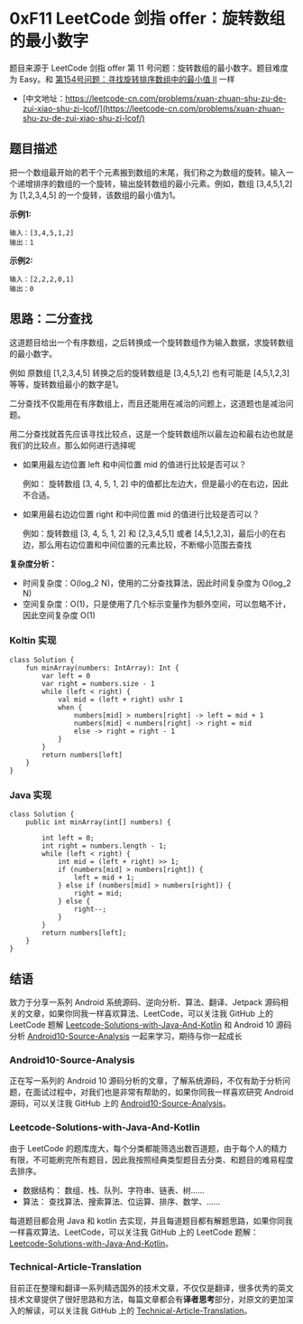 # 0xF11 LeetCode 剑指 offer：旋转数组的最小数字

题目来源于 LeetCode 剑指 offer 第 11 号问题：旋转数组的最小数字。题目难度为 Easy。和 [第154号问题：寻找旋转排序数组中的最小值 II](https://leetcode-cn.com/problems/find-minimum-in-rotated-sorted-array-ii/) 一样

* [中文地址：https://leetcode-cn.com/problems/xuan-zhuan-shu-zu-de-zui-xiao-shu-zi-lcof/](https://leetcode-cn.com/problems/xuan-zhuan-shu-zu-de-zui-xiao-shu-zi-lcof/)

## 题目描述

把一个数组最开始的若干个元素搬到数组的末尾，我们称之为数组的旋转。输入一个递增排序的数组的一个旋转，输出旋转数组的最小元素。例如，数组 [3,4,5,1,2] 为 [1,2,3,4,5] 的一个旋转，该数组的最小值为1。  

**示例1:**

```
输入：[3,4,5,1,2]
输出：1
```

**示例2:**

```
输入：[2,2,2,0,1]
输出：0
```

## 思路：二分查找

这道题目给出一个有序数组，之后转换成一个旋转数组作为输入数据，求旋转数组的最小数字。

例如 原数组 [1,2,3,4,5]  转换之后的旋转数组是 [3,4,5,1,2] 也有可能是 [4,5,1,2,3] 等等，旋转数组最小的数字是1。

二分查找不仅能用在有序数组上，而且还能用在减治的问题上，这道题也是减治问题。

用二分查找就首先应该寻找比较点，这是一个旋转数组所以最左边和最右边也就是我们的比较点，那么如何进行选择呢

* 如果用最左边位置 left 和中间位置 mid 的值进行比较是否可以？
    
    例如： 旋转数组 [3, 4, 5, 1, 2] 中的值都比左边大，但是最小的在右边，因此不合适。
   
* 如果用最右边边位置 right 和中间位置 mid 的值进行比较是否可以？ 
    
    例如：旋转数组 [3, 4, 5, 1, 2] 和 [2,3,4,5,1] 或者 [4,5,1,2,3]，最后小的在右边，那么用右边位置和中间位置的元素比较，不断缩小范围去查找
    
    
**复杂度分析：**

* 时间复杂度：O(log_2 N)，使用的二分查找算法，因此时间复杂度为 O(log_2 N)
* 空间复杂度：O(1)，只是使用了几个标示变量作为额外空间，可以忽略不计，因此空间复杂度 O(1)

### Koltin 实现

```
class Solution {
    fun minArray(numbers: IntArray): Int {
        var left = 0
        var right = numbers.size - 1
        while (left < right) {
            val mid = (left + right) ushr 1
            when {
                numbers[mid] > numbers[right] -> left = mid + 1
                numbers[mid] < numbers[right] -> right = mid
                else -> right = right - 1
            }
        }
        return numbers[left]
    }
}
```

### Java 实现

```
class Solution {
    public int minArray(int[] numbers) {

        int left = 0;
        int right = numbers.length - 1;
        while (left < right) {
            int mid = (left + right) >> 1;
            if (numbers[mid] > numbers[right]) {
                left = mid + 1;
            } else if (numbers[mid] > numbers[right]) {
                right = mid;
            } else {
                right--;
            }
        }
        return numbers[left];
    }
}
```

## 结语

致力于分享一系列 Android 系统源码、逆向分析、算法、翻译、Jetpack  源码相关的文章，如果你同我一样喜欢算法、LeetCode，可以关注我 GitHub 上的 LeetCode 题解 [Leetcode-Solutions-with-Java-And-Kotlin](https://github.com/hi-dhl/Leetcode-Solutions-with-Java-And-Kotlin) 和  Android 10 源码分析 [Android10-Source-Analysis](https://github.com/hi-dhl/Android10-Source-Analysis) 一起来学习，期待与你一起成长


### Android10-Source-Analysis

正在写一系列的 Android 10 源码分析的文章，了解系统源码，不仅有助于分析问题，在面试过程中，对我们也是非常有帮助的，如果你同我一样喜欢研究 Android 源码，可以关注我 GitHub 上的 [Android10-Source-Analysis](https://github.com/hi-dhl/Android10-Source-Analysis)。

### Leetcode-Solutions-with-Java-And-Kotlin

由于 LeetCode 的题库庞大，每个分类都能筛选出数百道题，由于每个人的精力有限，不可能刷完所有题目，因此我按照经典类型题目去分类、和题目的难易程度去排序。

* 数据结构： 数组、栈、队列、字符串、链表、树……
* 算法： 查找算法、搜索算法、位运算、排序、数学、……

每道题目都会用 Java 和 kotlin 去实现，并且每道题目都有解题思路，如果你同我一样喜欢算法、LeetCode，可以关注我 GitHub 上的 LeetCode 题解：[Leetcode-Solutions-with-Java-And-Kotlin](https://github.com/hi-dhl/Leetcode-Solutions-with-Java-And-Kotlin)。

### Technical-Article-Translation

目前正在整理和翻译一系列精选国外的技术文章，不仅仅是翻译，很多优秀的英文技术文章提供了很好思路和方法，每篇文章都会有**译者思考**部分，对原文的更加深入的解读，可以关注我 GitHub 上的 [Technical-Article-Translation](https://github.com/hi-dhl/Technical-Article-Translation)。


